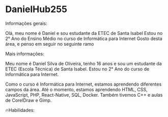 # DanielHub255
Informações gerais:

Olá, meu nome é Daniel e sou estudante da ETEC de Santa Isabel
Estou no 2° Ano do Ensino Médio no curso de Informática para Internet
Gosto desta área, e penso em seguir no seguinte ramo

Mais informações:

Meu nome é Daniel Silva de Oliveira, tenho 16 anos e sou um estudante da ETEC (Escola Técnica) de Santa Isabel. Estou no 2° Ano do curso de Informática para Internet.

Como o curso é Informática para Internet, estamos aprendendo diferentes campos da área. Até o momento, estamos aprendendo HTML, CSS, JavaScript, PHP, React-Native, SQL, Docker. Também tivemos C++ e aulas de CorelDraw e Gimp.

🔥Habilidades:
